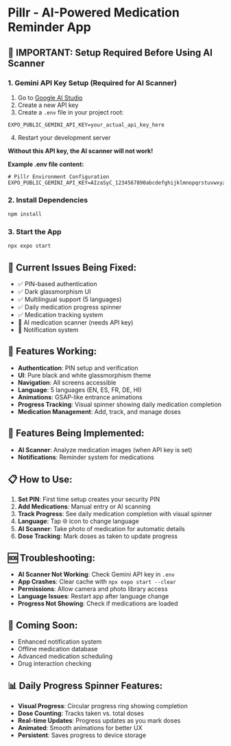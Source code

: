 # Pillr - AI-Powered Medication Reminder App

## 🚨 **IMPORTANT: Setup Required Before Using AI Scanner**

### 1. Gemini API Key Setup (Required for AI Scanner)
1. Go to [Google AI Studio](https://makersuite.google.com/app/apikey)
2. Create a new API key
3. Create a `.env` file in your project root:
```env
EXPO_PUBLIC_GEMINI_API_KEY=your_actual_api_key_here
```
4. Restart your development server

**Without this API key, the AI scanner will not work!**

**Example .env file content:**
```env
# Pillr Environment Configuration
EXPO_PUBLIC_GEMINI_API_KEY=AIzaSyC_1234567890abcdefghijklmnopqrstuvwxyz
```

### 2. Install Dependencies
```bash
npm install
```

### 3. Start the App
```bash
npx expo start
```

## 🔧 **Current Issues Being Fixed:**

- ✅ PIN-based authentication
- ✅ Dark glassmorphism UI
- ✅ Multilingual support (5 languages)
- ✅ Daily medication progress spinner
- ✅ Medication tracking system
- 🔄 AI medication scanner (needs API key)
- 🔄 Notification system

## 📱 **Features Working:**

- **Authentication**: PIN setup and verification
- **UI**: Pure black and white glassmorphism theme
- **Navigation**: All screens accessible
- **Language**: 5 languages (EN, ES, FR, DE, HI)
- **Animations**: GSAP-like entrance animations
- **Progress Tracking**: Visual spinner showing daily medication completion
- **Medication Management**: Add, track, and manage doses

## 🚧 **Features Being Implemented:**

- **AI Scanner**: Analyze medication images (when API key is set)
- **Notifications**: Reminder system for medications

## 📋 **How to Use:**

1. **Set PIN**: First time setup creates your security PIN
2. **Add Medications**: Manual entry or AI scanning
3. **Track Progress**: See daily medication completion with visual spinner
4. **Language**: Tap 🌐 icon to change language
5. **AI Scanner**: Take photo of medication for automatic details
6. **Dose Tracking**: Mark doses as taken to update progress

## 🆘 **Troubleshooting:**

- **AI Scanner Not Working**: Check Gemini API key in `.env`
- **App Crashes**: Clear cache with `npx expo start --clear`
- **Permissions**: Allow camera and photo library access
- **Language Issues**: Restart app after language change
- **Progress Not Showing**: Check if medications are loaded

## 🔮 **Coming Soon:**

- Enhanced notification system
- Offline medication database
- Advanced medication scheduling
- Drug interaction checking

## 📊 **Daily Progress Spinner Features:**

- **Visual Progress**: Circular progress ring showing completion
- **Dose Counting**: Tracks taken vs. total doses
- **Real-time Updates**: Progress updates as you mark doses
- **Animated**: Smooth animations for better UX
- **Persistent**: Saves progress to device storage
